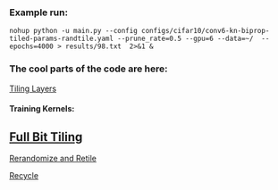 ### Example run: 

```
nohup python -u main.py --config configs/cifar10/conv6-kn-biprop-tiled-params-randtile.yaml --prune_rate=0.5 --gpu=6 --data=~/  --epochs=4000 > results/98.txt  2>&1 & 
```

### The cool parts of the code are here: 
[Tiling Layers](https://github.com/mattgorb/tiled_bit_networks/blob/main/utils/layer_type.py)

#### Training Kernels: 
[Full Bit Tiling](https://github.com/mattgorb/tiled_bit_networks/blob/main/utils/layer_type.py#L26)
 - 
[Rerandomize and Retile](https://github.com/mattgorb/parameter_tiling_and_recycling/blob/main/utils/layer_type.py#L120)

[Recycle](https://github.com/mattgorb/parameter_tiling_and_recycling/blob/main/utils/layer_type.py#L97)


